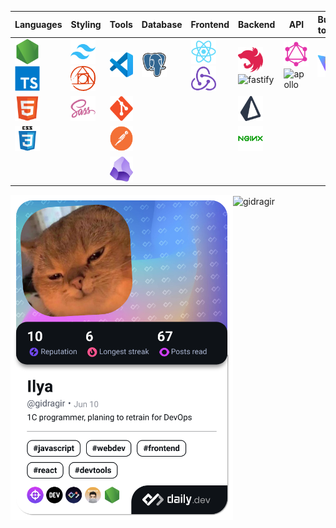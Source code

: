 | Languages| Styling | Tools | Database | Frontend | Backend | API | Build tools |
| ------------------------------------------------------------------------------------------------------------------------------------------------------------------------------------------------------------------------------------------------------------------------------------------------------ | ------------------------------------------------------------------------------------------------------------------------------------------------------------------------------------------------------------------------------------------------------------------------------------------------------------ | ---------------------------------------------------------------------------------------------------------------------------------------------- | ------------------------------------------------------------------------------------------------------------------------------------------------------- | ------------------------------------------------------------------------------------------------------------------------------------------------------------------------------------------------------------------------------------------------------------------------------------ | --------------------------------------------------------------------------------------------------------------------------------------------------------------------------------------------------------------------------------------------------------------- | ---------------------------------------------------------------------------------------------------------------------------------------------------------------------------------------------------------------------------------------------------------------------- | ------------------------------------------------------------------------------------------------------------------------------------------- |
| <img src="https://raw.githubusercontent.com/devicons/devicon/master/icons/nodejs/nodejs-original.svg" alt="nodejs" width="40" height="40"/><br><img src="https://raw.githubusercontent.com/devicons/devicon/master/icons/typescript/typescript-original.svg" alt="typescript" width="40" height="40"/> | <img src="https://raw.githubusercontent.com/devicons/devicon/master/icons/tailwindcss/tailwindcss-original.svg" alt="tailwindcss" width="40" height="40"/><br><img src="https://raw.githubusercontent.com/devicons/devicon/master/icons/postcss/postcss-original.svg" alt="postcss" width="40" height="40"/> | <img src="https://raw.githubusercontent.com/devicons/devicon/master/icons/vscode/vscode-original.svg" alt="vscode" width="40" height="40"/>    | <img src="https://raw.githubusercontent.com/devicons/devicon/master/icons/postgresql/postgresql-original.svg" alt="postgresql" width="40" height="40"/> | <img src="https://raw.githubusercontent.com/devicons/devicon/master/icons/react/react-original.svg" alt="react" width="40" height="40"/><br><img src="https://raw.githubusercontent.com/devicons/devicon/master/icons/redux/redux-original.svg" alt="redux" width="40" height="40"/> | <img src="https://raw.githubusercontent.com/devicons/devicon/master/icons/nestjs/nestjs-original.svg" alt="nestjs" width="40" height="40"/><br><img src="https://www.vectorlogo.zone/logos/fastifyio/fastifyio-ar21.svg" alt="fastify" width="80" height="40"/> | <img src="https://raw.githubusercontent.com/devicons/devicon/master/icons/graphql/graphql-plain.svg" alt="graphql" width="40" height="40"/><br><img src="https://www.vectorlogo.zone/logos/apollographql/apollographql-ar21.svg" alt="apollo" width="80" height="40"/> | <img src="https://raw.githubusercontent.com/devicons/devicon/master/icons/vitejs/vitejs-original.svg" alt="vitejs" width="40" height="40"/> |
| <img src="https://raw.githubusercontent.com/devicons/devicon/master/icons/html5/html5-original.svg" alt="html5" width="40" height="40"/>                                                                                                                                                               | <img src="https://raw.githubusercontent.com/devicons/devicon/master/icons/sass/sass-original.svg" alt="sass" width="40" height="40"/>                                                                                                                                                                        | <img src="https://raw.githubusercontent.com/devicons/devicon/master/icons/git/git-original.svg" alt="git" width="40" height="40"/>             |                                                                                                                                                         |                                                                                                                                                                                                                                                                                      | <img src="https://raw.githubusercontent.com/devicons/devicon/master/icons/prisma/prisma-original.svg" alt="prisma" width="40" height="40"/>                                                                                                                     |                                                                                                                                                                                                                                                                        |                                                                                                                                             |
| <img src="https://raw.githubusercontent.com/devicons/devicon/master/icons/css3/css3-original-wordmark.svg" alt="css3" width="40" height="40"/>                                                                                                                                                         |                                                                                                                                                                                                                                                                                                              | <img src="https://raw.githubusercontent.com/devicons/devicon/master/icons/postman/postman-original.svg" alt="postman" width="40" height="40"/> |                                                                                                                                                         |                                                                                                                                                                                                                                                                                      | <img src="https://raw.githubusercontent.com/devicons/devicon/master/icons/nginx/nginx-original.svg" alt="nginx" width="40" height="40"/>                                                                                                                        |                                                                                                                                                                                                                                                                        |                                                                                                                                             |
|                                                                                                                                                                                                                                                                                                        |                                                                                                                                                                                                                                                                                                              | <img src="./obsidian-icon.svg" width="40" height="40" alt="obsidian"/>                                                                         |                                                                                                                                                         |                                                                                                                                                                                                                                                                                      |                                                                                                                                                                                                                                                                 |                                                                                                                                                                                                                                                                        |                                                                                                                                             |

<a href="https://app.daily.dev/gidragir"><img align="left" src="./devcard.png" width="356" alt="Gidragir's Dev Card"/></a>
<p><img align="center" src="https://github-readme-stats.vercel.app/api/top-langs?username=gidragir&show_icons=true&locale=en&layout=compact" alt="gidragir" /></p>
